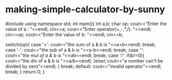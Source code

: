 # making-simple-calculator-by-sunny
#include<iostream>
using namespace std;
int main(){
int a,b;
char op;
cout<<"Enter the value of a : "<<endl;
cin>>a;
cout<<"Enter operator(+,-,*,/): "<<endl;
cin>>op;
cout<<"Enter the value of b: "<<endl;
cin>>b;

switch(op){
case '+':
cout<<"the sum of a & b is "<<a+b<<endl;
break;
case '-':
cout<<"the sub of a & b is "<<a-b<<endl;
break;
case '*':
cout<<"the mul of a & b is "<<a*b<<endl;
break;
case '/':
if(b!=0){
  cout<<"the div of a & b is "<<a/b<<endl;
}else{
  cout<<"a number can't be divided by zero"<<endl;
}
break;
default:
cout<<"invalid operator"<<endl;
break;
}
return 0;
}  
